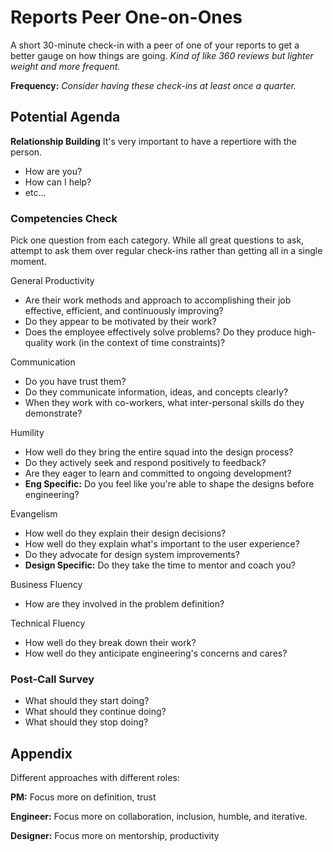 # Reports Peer One-on-Ones

A short 30-minute check-in with a peer of one of your reports to get a better gauge on how things are going. *Kind of like 360 reviews but lighter weight and more frequent.*

**Frequency:** *Consider having these check-ins at least once a quarter.*


## Potential Agenda

**Relationship Building**
It's very important to have a repertiore with the person.
- How are you?
- How can I help?
- etc...

### Competencies Check

Pick one question from each category. While all great questions to ask, attempt to ask them over regular check-ins rather than getting all in a single moment.

General Productivity
- Are their work methods and approach to accomplishing their job effective, efficient, and continuously improving?
- Do they appear to be motivated by their work?
- Does the employee effectively solve problems? Do they produce high-quality work (in the context of time constraints)?


Communication
- Do you have trust them?
- Do they communicate information, ideas, and concepts clearly?
- When they work with co-workers, what inter-personal skills do they demonstrate?

Humility
- How well do they bring the entire squad into the design process?
- Do they actively seek and respond positively to feedback? 
- Are they eager to learn and committed to ongoing development?
- **Eng Specific:** Do you feel like you're able to shape the designs before engineering?

Evangelism
- How well do they explain their design decisions?
- How well do they explain what's important to the user experience?
- Do they advocate for design system improvements? 
- **Design Specific:** Do they take the time to mentor and coach you?


Business Fluency
- How are they involved in the problem definition?

Technical Fluency
- How well do they break down their work?
- How well do they anticipate engineering's concerns and cares?


### Post-Call Survey
- What should they start doing?
- What should they continue doing?
- What should they stop doing?


## Appendix

Different approaches with different roles:

**PM:** Focus more on definition, trust

**Engineer:** Focus more on collaboration, inclusion, humble, and iterative.

**Designer:** Focus more on mentorship, productivity